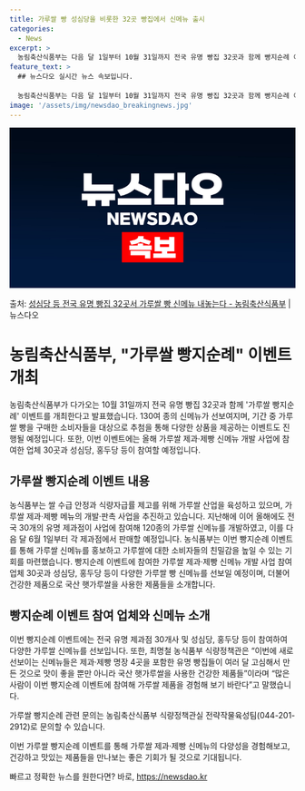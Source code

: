 ```yaml
---
title: 가루쌀 빵 성심당을 비롯한 32곳 빵집에서 신메뉴 출시
categories:
  - News
excerpt: >
  농림축산식품부는 다음 달 1일부터 10월 31일까지 전국 유명 빵집 32곳과 함께 빵지순례 이벤트를 한다고 …
feature_text: >
  ## 뉴스다오 실시간 뉴스 속보입니다.

  농림축산식품부는 다음 달 1일부터 10월 31일까지 전국 유명 빵집 32곳과 함께 빵지순례 이벤트를 한다고 …
image: '/assets/img/newsdao_breakingnews.jpg'
---
```


![뉴스다오 속보](/assets/img/newsdao_breakingnews.jpg)

<p>출처: <a href="https://newsdao.kr/3967" rel="dofollow">성심당 등 전국 유명 빵집 32곳서 가루쌀 빵 신메뉴 내놓는다  - 농림축산식품부</a> | 뉴스다오</p>

<h1>농림축산식품부, "가루쌀 빵지순례" 이벤트 개최</h1>

농림축산식품부가 다가오는 10월 31일까지 전국 유명 빵집 32곳과 함께 '가루쌀 빵지순례' 이벤트를 개최한다고 발표했습니다. 130여 종의 신메뉴가 선보여지며, 기간 중 가루쌀 빵을 구매한 소비자들을 대상으로 추첨을 통해 다양한 상품을 제공하는 이벤트도 진행될 예정입니다. 또한, 이번 이벤트에는 올해 가루쌀 제과·제빵 신메뉴 개발 사업에 참여한 업체 30곳과 성심당, 홍두당 등이 참여할 예정입니다.

<h2 data-ke-size="size26">가루쌀 빵지순례 이벤트 내용</h2>

<p data-ke-size="size16">농식품부는 쌀 수급 안정과 식량자급률 제고를 위해 가루쌀 산업을 육성하고 있으며, 가루쌀 제과·제빵 메뉴의 개발·판촉 사업을 추진하고 있습니다. 지난해에 이어 올해에도 전국 30개의 유명 제과점이 사업에 참여해 120종의 가루쌀 신메뉴를 개발하였고, 이를 다음 달 6월 1일부터 각 제과점에서 판매할 예정입니다. 농식품부는 이번 빵지순례 이벤트를 통해 가루쌀 신메뉴를 홍보하고 가루쌀에 대한 소비자들의 친밀감을 높일 수 있는 기회를 마련했습니다. 빵지순례 이벤트에 참여한 가루쌀 제과·제빵 신메뉴 개발 사업 참여업체 30곳과 성심당, 홍두당 등이 다양한 가루쌀 빵 신메뉴를 선보일 예정이며, 더불어 건강한 제품으로 국산 햇가루쌀을 사용한 제품들을 소개합니다.</p>

<h2 data-ke-size="size26">빵지순례 이벤트 참여 업체와 신메뉴 소개</h2>

<p data-ke-size="size16">이번 빵지순례 이벤트에는 전국 유명 제과점 30개사 및 성심당, 홍두당 등이 참여하여 다양한 가루쌀 신메뉴를 선보입니다. 또한, 최명철 농식품부 식량정책관은 “이번에 새로 선보이는 신메뉴들은 제과·제빵 명장 4곳을 포함한 유명 빵집들이 여러 달 고심해서 만든 것으로 맛이 좋을 뿐만 아니라 국산 햇가루쌀을 사용한 건강한 제품들”이라며 “많은 사람이 이번 빵지순례 이벤트에 참여해 가루쌀 제품을 경험해 보기 바란다”고 말했습니다.</p>

<p data-ke-size="size16">가루쌀 빵지순례 관련 문의는 농림축산식품부 식량정책관실 전략작물육성팀(044-201-2912)로 문의할 수 있습니다.</p>

이번 가루쌀 빵지순례 이벤트를 통해 가루쌀 제과·제빵 신메뉴의 다양성을 경험해보고, 건강하고 맛있는 제품들을 만나보는 좋은 기회가 될 것으로 기대됩니다. 

빠르고 정확한 뉴스를 원한다면? 바로, <a href="https://newsdao.kr" rel="dofollow">https://newsdao.kr</a>


